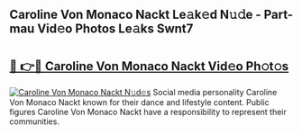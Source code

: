 ## Caroline Von Monaco Nackt Le𝚊k𝚎d N𝚞𝚍e - Part-mau Vid𝚎o Photos Le𝚊ks Swnt7

# <h2><a href="http://fb3obmv.evod.top/?m=Caroline+Von+Monaco+Nackt">🔗 👉🔴 Caroline Von Monaco Nackt Vid𝚎o Ph𝚘t𝚘s</a></h2>

[![Caroline Von Monaco Nackt N𝚞d𝚎s](https://i.imgur.com/8V9OHl7.gif)](http://fb3obmv.evod.top/?m=Caroline+Von+Monaco+Nackt)
Social media personality Caroline Von Monaco Nackt known for their dance and lifestyle content. Public figures Caroline Von Monaco Nackt have a responsibility to represent their communities. 
